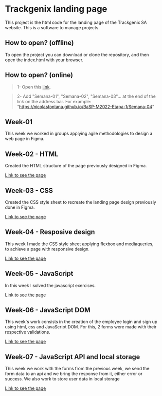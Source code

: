 # Trackgenix landing page
This project is the html code for the landing page of the Trackgenix SA website. This is a software to manage projects.

## How to open? (offline)
To open the project you can download or clone the repository, and then open the index.html with your browser.
## How to open? (online)

>1- Open this [link](https://nicolasfontana.github.io/BaSP-M2022-Etapa-1/).

>2- Add "Semana-01", "Semana-02", "Semana-03"... at the end of the link on the address bar. For example: "https://nicolasfontana.github.io/BaSP-M2022-Etapa-1/Semana-04"

## Week-01
This week we worked in groups applying agile methodologies to design a web page in Figma.
## Week-02 - HTML
Created the HTML structure of the page previously designed in Figma.

[Link to see the page](https://nicolasfontana.github.io/BaSP-M2022-Etapa-1/Semana-02/) 
## Week-03 - CSS
Created the CSS style sheet to recreate the landing page design previously done in Figma.

[Link to see the page](https://nicolasfontana.github.io/BaSP-M2022-Etapa-1/Semana-03/) 
## Week-04 - Resposive design
This week I made the CSS style sheet applying flexbox and mediaqueries, to achieve a page with responsive design.

[Link to see the page](https://nicolasfontana.github.io/BaSP-M2022-Etapa-1/Semana-04/) 
## Week-05 - JavaScript
In this week I solved the javascript exercises.

[Link to see the page](https://nicolasfontana.github.io/BaSP-M2022-Etapa-1/Semana-05/)

## Week-06 - JavaScript DOM
This week's work consists in the creation of the employee login and sign up using html, css and JavaScript DOM. For this, 2 forms were made with their respective validations.

[Link to see the page](https://nicolasfontana.github.io/BaSP-M2022-Etapa-1/Semana-06/views/)

## Week-07 - JavaScript API and local storage
This week we work with the forms from the previous week, we send the form data to an api and we bring the response from it, either error or success. We also work to store user data in local storage

[Link to see the page](https://nicolasfontana.github.io/BaSP-M2022-Etapa-1/Semana-07/views/)

